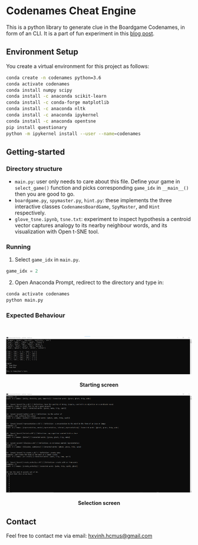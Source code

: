 # Codenames Cheat Engine

This is a python library to generate clue in the Boardgame Codenames, in form of an CLI. It is a part of fun experiment in this <a href="https://hovinh.github.io/blog/2021-01-16-codenames-cheat-engine/">blog post</a>. 

## Environment Setup

You create a virtual environment for this project as follows:
```bash
conda create -n codenames python=3.6
conda activate codenames
conda install numpy scipy
conda install -c anaconda scikit-learn
conda install -c conda-forge matplotlib
conda install -c anaconda nltk
conda install -c anaconda ipykernel
conda install -c anaconda opentsne
pip install questionary
python -m ipykernel install --user --name=codenames
```

## Getting-started
### Directory structure
- `main.py`: user only needs to care about this file. Define your game in `select_game()` function and picks corresponding `game_idx` in `__main__()` then you are good to go.
- `boardgame.py`, `spymaster.py`, `hint.py`: these implements the three interactive classes `CodenamesBoardGame`, `SpyMaster`, and `Hint` respectively.
- `glove_tsne.ipynb`, `tsne.txt`: experiment to inspect hypothesis a centroid vector captures analogy to its nearby neighbour words, and its visualization with Open t-SNE tool.

### Running
1. Select `game_idx` in `main.py`.
```python
game_idx = 2
```
2. Open Anaconda Prompt, redirect to the directory and type in:
```bash
conda activate codenames
python main.py
```

### Expected Behaviour

<br/>
<p align="center">
  <img src="screen_01.png">
  <br><br>
  <b>Starting screen</b><br>
</p>

<p align="center">
  <img src="screen_02.png">
  <br><br>
  <b>Selection screen</b><br>
</p>


## Contact
Feel free to contact me via email: hxvinh.hcmus@gmail.com